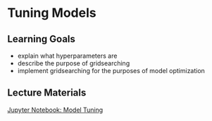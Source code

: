 # Tuning Models

## Learning Goals

- explain what hyperparameters are
- describe the purpose of gridsearching
- implement gridsearching for the purposes of model optimization

## Lecture Materials

[Jupyter Notebook: Model Tuning](model_tuning.ipynb)
